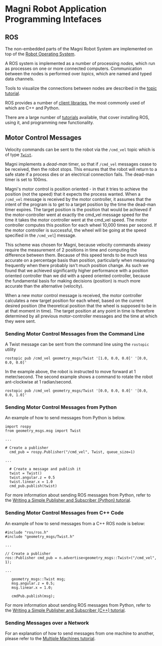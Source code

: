 
# Magni Robot Application Programming Intefaces

## ROS

The non-embedded parts of the Magni Robot System are implemented on
top of the [Robot Operating System](http://wiki.ros.org/).

A ROS system is implemented as a number of processing _nodes_, which
run as processes on one or more connected computers.  Communication
between the nodes is performed over _topics_, which are named and
typed data channels.

Tools to visualize the connections between nodes are described in the
[topic tutorial](http://wiki.ros.org/ROS/Tutorials/UnderstandingTopics).

ROS provides a number of [client libraries](http://wiki.ros.org/Client%20Libraries),
the most commonly used of which are C++ and Python.

There are a large number of [tutorials](http://wiki.ros.org/ROS/Tutorials)
available, that cover installing ROS, using it, and programming new
functionality.

## Motor Control Messages

Velocity commands can be sent to the robot via the `/cmd_vel` topic which is of
type [`Twist`](http://docs.ros.org/api/geometry_msgs/html/msg/Twist.html).

Magni implements a _dead-man_ timer, so that if `/cmd_vel` messages cease to be received, then the
robot stops. This ensures that the robot will return to a safe state if a process dies or an electrical
connection fails. The dead-man timer is set to 100ms.

Magni's motor control is position oriented - in that it tries to achieve the position (not the speed) that 
it expects the process wanted. When a `/cmd_vel` message is received by the motor controller, it 
assumes that the intent of the program is to get to a target position by the time the dead-man timer 
expires. The target position is the position that would be achieved if the motor-controller went at
exactly the cmd_vel message speed for the time it takes the motor controller went at the cmd_vel 
speed. The motor controller computes this position for each wheel 10,000 times per second.
If the motor controller is successful, the wheel will be going at the speed specified in the `/cmd_vel`]
message. 

This scheme was chosen for Magni, because velocity commands alwasy require the measurement of 2
positions in time and computing the difference between them. Because of this speed tends to be much
less accurate on a percentage basis than position, particularly when measuring frequently when there
probably isn't much position change. As such we found that we achieved significantly higher performance
with a position oriented controller than we did with a speed oriented controller, because the fundamental
basis for making decisions (position) is much more accurate than the alternative (velocity).

When a new motor control message is received, the motor controller calculates a new target position for
each wheel, based on the current desired position (the theoretical position that the wheel is supposed
to be in at that moment in time). The target position at any point in time is therefore determined by all
previous motor-controller messages and the time at which they were sent.

### Sending Motor Control Messages from the Command Line

A Twist message can be sent from the command line using the `rostopic` utility

```
rostopic pub /cmd_vel geometry_msgs/Twist '[1.0, 0.0, 0.0]' '[0.0, 0.0, 0.0]'
```

In the example above, the robot is instructed to move forward at 1 meter/second.
The second example shows a command to rotate the robot ant-clockwise at
1 radian/second.

```
rostopic pub /cmd_vel geometry_msgs/Twist '[0.0, 0.0, 0.0]' '[0.0, 0.0, 1.0]'
```

### Sending Motor Control Messages from Python 

An example of how to send messages from Python is below.

```
import rospy
from geometry_msgs.msg import Twist

...

# Create a publisher
  cmd_pub = rospy.Publisher("/cmd_vel", Twist, queue_size=1)

...

  # Create a message and publish it
  twist = Twist()
  twist.angular.z = 0.5
  twist.linear.x = 1.0
  cmd_pub.publish(twist)
```

For more information about sending ROS messages from Python, refer to the
[Writing a Simple Publisher and Subscriber (Python) tutorial](http://wiki.ros.org/ROS/Tutorials/WritingPublisherSubscriber%28python%29).

### Sending Motor Control Messages from C++ Code

An example of how to send messages from a C++ ROS node is below:

```
#include "ros/ros.h"
#include "geometry_msgs/Twist.h"

...

// Create a publisher
ros::Publisher cmd_pub = n.advertise<geometry_msgs::Twist>("/cmd_vel", 1);

...

   geometry_msgs::Twist msg;
   msg.angular.z = 0.5;
   msg.linear.x = 1.0;

   cmdPub.publish(msg);

```

For more information about sending ROS messages from Python, refer to the
[Writing a Simple Publisher and Subscriber (C++) tutorial](http://wiki.ros.org/ROS/Tutorials/WritingPublisherSubscriber(c%2B%2B)).

### Sending Messages over a Network

For an explanation of how to send messages from one machine to another, please refer to
the [Multiple Machines tutorial](http://wiki.ros.org/ROS/Tutorials/MultipleMachines).
